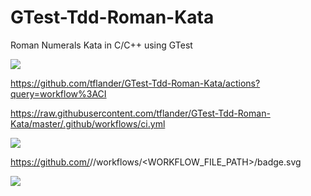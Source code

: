 # GTest-Tdd-Roman-Kata
Roman Numerals Kata in C/C++ using GTest

![](https://github.com/actions/hello-world/workflows/.github/workflows/main.yml/badge.svg)

https://github.com/tflander/GTest-Tdd-Roman-Kata/actions?query=workflow%3ACI

https://raw.githubusercontent.com/tflander/GTest-Tdd-Roman-Kata/master/.github/workflows/ci.yml

![](https://github.com/tflander/GTest-Tdd-Roman-Kata/workflows/.github/workflows/ci.yml/badge.svg)

https://github.com/<OWNER>/<REPOSITORY>/workflows/<WORKFLOW_FILE_PATH>/badge.svg
  
![](https://github.com/tflander/GTest-Tdd-Roman-Kata/workflows/.github/workflows/CI/badge.svg)


